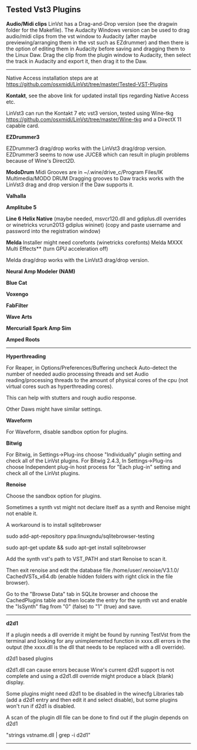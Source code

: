 ## Tested Vst3 Plugins

**Audio/Midi clips**
LinVst has a Drag-and-Drop version (see the dragwin folder for the Makefile).
The Audacity Windows version can be used to drag audio/midi clips from the vst window to Audacity (after maybe previewing/arranging them in the vst such as EZdrummer) and then there is the option of editing them in Audacity before saving and dragging them to the Linux Daw.
Drag the clip from the plugin window to Audacity, then select the track in Audacity and export it, then drag it to the Daw.

---------

Native Access installation steps are at https://github.com/osxmidi/LinVst/tree/master/Tested-VST-Plugins

**Kontakt**, see the above link for updated install tips regarding Native Access etc.

LinVst3 can run the Kontakt 7 etc vst3 version, tested using Wine-tkg https://github.com/osxmidi/LinVst/tree/master/Wine-tkg and a DirectX 11 capable card.

**EZDrummer3** 

EZDrummer3 drag/drop works with the LinVst3 drag/drop version.
EZDrummer3 seems to now use JUCE8 which can result in plugin problems because of Wine's Direct2D.

**ModoDrum**
Midi Grooves are in ~/.wine/drive_c/Program Files/IK Multimedia/MODO DRUM
Dragging grooves to Daw tracks works with the LinVst3 drag and drop version if the Daw supports it.

**Valhalla** 

**Amplitube 5**

**Line 6 Helix Native** (maybe needed, msvcr120.dll and gdiplus.dll overrides or winetricks vcrun2013 gdiplus wininet) (copy and paste username and password into the registration window)

**Melda** 
Installer might need corefonts (winetricks corefonts)
Melda MXXX Multi Effects** (turn GPU acceleration off)

Melda drag/drop works with the LinVst3 drag/drop version.

**Neural Amp Modeler (NAM)** 

**Blue Cat** 

**Voxengo** 

**FabFilter** 

**Wave Arts**

**Mercuriall Spark Amp Sim**

**Amped Roots**

-------

**Hyperthreading**

For Reaper, in Options/Preferences/Buffering uncheck Auto-detect the number of needed audio processing threads and set 
Audio reading/processing threads to the amount of physical cores of the cpu (not virtual cores such as hyperthreading cores).

This can help with stutters and rough audio response.

Other Daws might have similar settings.

**Waveform**

For Waveform, disable sandbox option for plugins.

**Bitwig**

For Bitwig, in Settings->Plug-ins choose "Individually" plugin setting and check all of the LinVst plugins.
For Bitwig 2.4.3, In Settings->Plug-ins choose Independent plug-in host process for "Each plug-in" setting and check all of the LinVst plugins.

**Renoise**

Choose the sandbox option for plugins.

Sometimes a synth vst might not declare itself as a synth and Renoise might not enable it.

A workaround is to install sqlitebrowser

sudo add-apt-repository ppa:linuxgndu/sqlitebrowser-testing

sudo apt-get update && sudo apt-get install sqlitebrowser

Add the synth vst's path to VST_PATH and start Renoise to scan it.

Then exit renoise and edit the database file /home/user/.renoise/V3.1.0/ CachedVSTs_x64.db (enable hidden folders with right click in the file browser).

Go to the "Browse Data" tab in SQLite browser and choose the CachedPlugins table and then locate the entry for the synth vst and enable the "IsSynth" flag from "0" (false) to "1" (true) and save.

-----------

**d2d1**

If a plugin needs a dll override it might be found by running TestVst from the terminal and looking for any unimplemented function in xxxx.dll errors in the output (the xxxx.dll is the dll that needs to be replaced with a dll override).

d2d1 based plugins

d2d1.dll can cause errors because Wine's current d2d1 support is not complete and using a d2d1.dll override might produce a black (blank) display.

Some plugins might need d2d1 to be disabled in the winecfg Libraries tab (add a d2d1 entry and then edit it and select disable), but some plugins won't run if d2d1 is disabled.

A scan of the plugin dll file can be done to find out if the plugin depends on d2d1 

"strings vstname.dll | grep -i d2d1"

--------

